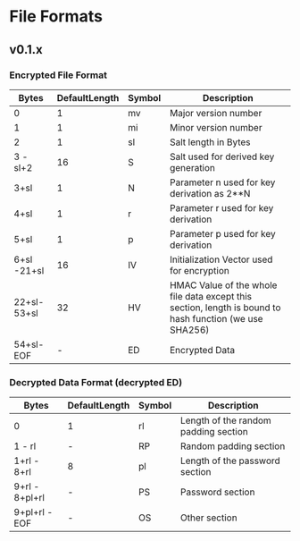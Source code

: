 # File Formats
## v0.1.x
### Encrypted File Format
|Bytes|DefaultLength|Symbol|Description|
|-----------|--|---|--------------------------|
|0          |1 |mv |Major version number      |
|1          |1 |mi |Minor version number      |
|2          |1 |sl |Salt length in Bytes      |
|3    - sl+2|16|S  |Salt used for derived key generation|
|3+sl       |1 |N  |Parameter n used for key derivation as 2**N|
|4+sl       |1 |r  |Parameter r used for key derivation|
|5+sl       |1 |p  |Parameter p used for key derivation|
|6+sl -21+sl|16|IV |Initialization Vector used for encryption|
|22+sl-53+sl|32|HV |HMAC Value of the whole file data except this section, length is bound to hash function (we use SHA256)|
|54+sl- EOF |- |ED |Encrypted Data|

### Decrypted Data Format (decrypted ED)
|Bytes|DefaultLength|Symbol|Description|
|---------------|--|---|--------------------------|
|0              |1 |rl |Length of the random padding section|
|1    - rl      |- |RP |Random padding section|
|1+rl - 8+rl    |8 |pl |Length of the password section|
|9+rl - 8+pl+rl |- |PS |Password section|
|9+pl+rl - EOF  |- |OS |Other section|
